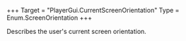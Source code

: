 +++
Target = "PlayerGui.CurrentScreenOrientation"
Type = Enum.ScreenOrientation
+++

Describes the user's current screen orientation.